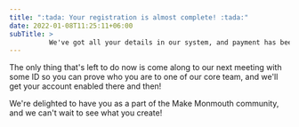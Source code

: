 ```yaml
---
title: ":tada: Your registration is almost complete! :tada:"
date: 2022-01-08T11:25:11+06:00
subTitle: >
          We've got all your details in our system, and payment has been set up successfully.
---
```

The only thing that's left to do now is come along to our next meeting with some ID so you can prove who you are to one of our core team, and we'll get your account enabled there and then!

We're delighted to have you as a part of the Make Monmouth community, and we can't wait to see what you create!
